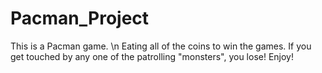 # Pacman_Project

This is a Pacman game. \n
Eating all of the coins to win the games.
If you get touched by any one of the patrolling "monsters", you lose!
Enjoy!
